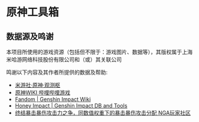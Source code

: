 # 原神工具箱

## 数据源及鸣谢
本项目所使用的游戏资源（包括但不限于：游戏图片、数据等），其版权属于上海米哈游网络科技股份有限公司和（或）其关联公司

鸣谢以下内容及其作者所提供的数据及帮助:
+ [米游社·原神·观测枢](https://bbs.mihoyo.com/ys/obc/encyc)
+ [原神WIKI 哔哩哔哩游戏](https://wiki.biligame.com/ys)
+ [Fandom | Genshin Impact Wiki](https://genshin-impact.fandom.com/wiki/Genshin_Impact_Wiki)
+ [Honey Impact | Genshin Impact DB and Tools](https://genshin.honeyhunterworld.com)
+ [终结暴击暴伤攻击力之争，同数值权重下的暴击暴伤攻击分配 NGA玩家社区](https://nga.178.com/read.php?tid=23711373)
